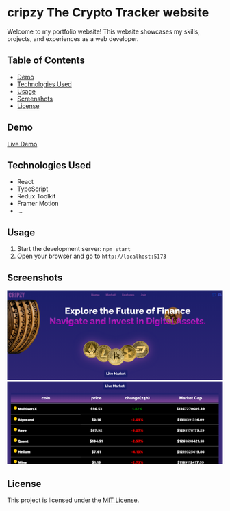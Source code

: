 # cripzy The Crypto Tracker website

Welcome to my portfolio website! This website showcases my skills, projects, and experiences as a web developer.

## Table of Contents
- [Demo](#demo)
- [Technologies Used](#technologies-used)
- [Usage](#usage)
- [Screenshots](#screenshots)
- [License](#license)

## Demo
[Live Demo](#your-live-demo-link)

## Technologies Used
- React
- TypeScript
- Redux Toolkit
- Framer Motion
- ...

## Usage
1. Start the development server: `npm start`
2. Open your browser and go to `http://localhost:5173`

## Screenshots
![home section](../../public/homeSection.png)
![market section](../../public/market%20section.png)

## License
This project is licensed under the [MIT License](LICENSE).

